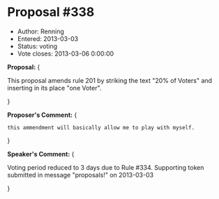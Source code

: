 Proposal #338
============= 
* Author: Renning
* Entered: 2013-03-03
* Status: voting
* Vote closes: 2013-03-06 0:00:00

__Proposal:__
{

This proposal amends rule 201 by striking the text "20% of Voters" and
inserting in its place "one Voter".

}

__Proposer's Comment:__
{
  
    this ammendment will basically allow me to play with myself.
  
}

__Speaker's Comment:__
{

  Voting period reduced to 3 days due to Rule #334.
  Supporting token submitted in message "proposals!" on 2013-03-03 

}
